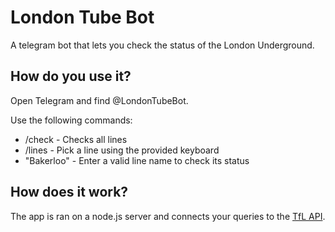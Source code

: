 # London Tube Bot
A telegram bot that lets you check the status of the London Underground.

## How do you use it?
Open Telegram and find @LondonTubeBot.

Use the following commands:
- /check - Checks all lines
- /lines - Pick a line using the provided keyboard
- "Bakerloo" - Enter a valid line name to check its status

## How does it work?
The app is ran on a node.js server and connects your queries to the [TfL API](https://api.tfl.gov.uk/).